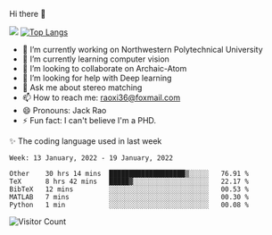 Hi there 👋

![](https://github-readme-stats.vercel.app/api?username=Raohaocheng)
[![Top Langs](https://github-readme-stats.vercel.app/api/top-langs/?username=Raohaocheng&layout=compact)](https://github.com/anuraghazra/github-readme-stats)

- 🔭 I’m currently working on Northwestern Polytechnical University
- 🌱 I’m currently learning computer vision
- 👯 I’m looking to collaborate on Archaic-Atom
- 🤔 I’m looking for help with Deep learning
- 💬 Ask me about stereo matching
- 📫 How to reach me: raoxi36@foxmail.com
- 😄 Pronouns: Jack Rao
- ⚡ Fun fact: I can't believe I'm a PHD.

✨ The coding language used in last week
<!--START_SECTION:waka-->
```text
Week: 13 January, 2022 - 19 January, 2022

Other    30 hrs 14 mins  ███████████████████▒░░░░░   76.91 % 
TeX      8 hrs 42 mins   █████▓░░░░░░░░░░░░░░░░░░░   22.17 % 
BibTeX   12 mins         ░░░░░░░░░░░░░░░░░░░░░░░░░   00.53 % 
MATLAB   7 mins          ░░░░░░░░░░░░░░░░░░░░░░░░░   00.30 % 
Python   1 min           ░░░░░░░░░░░░░░░░░░░░░░░░░   00.08 % 
```
<!--END_SECTION:waka-->

![Visitor Count](https://profile-counter.glitch.me/Raohaocheng/count.svg)
